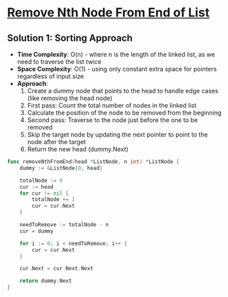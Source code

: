 # [Remove Nth Node From End of List](https://leetcode.com/problems/remove-nth-node-from-end-of-list/)

## Solution 1: Sorting Approach
- **Time Complexity**: O(n) - where n is the length of the linked list, as we need to traverse the list twice
- **Space Complexity**: O(1) - using only constant extra space for pointers regardless of input size
- **Approach**:
  1. Create a dummy node that points to the head to handle edge cases (like removing the head node)
  2. First pass: Count the total number of nodes in the linked list
  3. Calculate the position of the node to be removed from the beginning
  4. Second pass: Traverse to the node just before the one to be removed
  5. Skip the target node by updating the next pointer to point to the node after the target
  6. Return the new head (dummy.Next)


```go
func removeNthFromEnd(head *ListNode, n int) *ListNode {
    dummy := &ListNode{0, head}

    totalNode := 0
    cur := head
    for cur != nil {
        totalNode += 1
        cur = cur.Next
    }

    needToRemove := totalNode - n
    cur = dummy

    for i := 0; i < needToRemove; i++ {
        cur = cur.Next
    }

    cur.Next = cur.Next.Next

    return dummy.Next
}
```